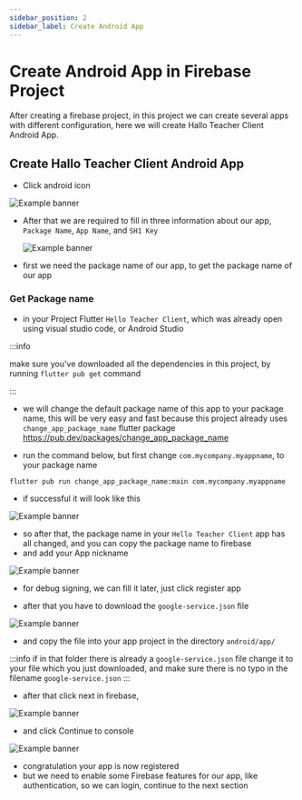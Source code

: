 ```yaml
---
sidebar_position: 2
sidebar_label: Create Android App
---
```


# Create Android App in Firebase Project

After creating a firebase project, in this project we can create several apps with different configuration, here we will create Hallo Teacher Client Android App.

## Create Hallo Teacher Client Android App 

- Click android icon

![Example banner](./assets/create_android_app.PNG)

- After that we are required to fill in three information about our app, `Package Name`, `App Name`, and `SH1 Key`

  ![Example banner](./assets/add_app_info.PNG)

- first we need the package name of our app, to get the package name of our app

### Get Package name

- in your Project Flutter `Hello Teacher Client`, which was already open using visual studio code, or Android Studio

:::info

make sure you've downloaded all the dependencies in this project, by running `flutter pub get` command

:::

- we will change the default package name of this app to your package name, this will be very easy and fast because this project already uses `change_app_package_name` flutter package https://pub.dev/packages/change_app_package_name

- run the command below, but first change `com.mycompany.myappname`, to your package name

```
flutter pub run change_app_package_name:main com.mycompany.myappname
```

- if successful it will look like this

![Example banner](./assets/change_package_name.PNG)

- so after that, the package name in your `Hello Teacher Client` app has all changed,
  and you can copy the package name to firebase
- and add your App nickname

![Example banner](./assets/copy_package_firebase.PNG)

- for debug signing, we can fill it later, just click register app

- after that you have to download the `google-service.json` file

![Example banner](./assets/download_service_json.PNG)

- and copy the file into your app project in the directory `android/app/`

:::info
if in that folder there is already a `google-service.json` file change it to your file which you just downloaded,
and make sure there is no typo in the filename `google-service.json`
:::

- after that click next in firebase,

![Example banner](./assets/next.PNG)

- and click Continue to console

![Example banner](./assets/console.PNG)

- congratulation your app is now registered
- but we need to enable some Firebase features for our app, like authentication, so we can login, continue to the next section
